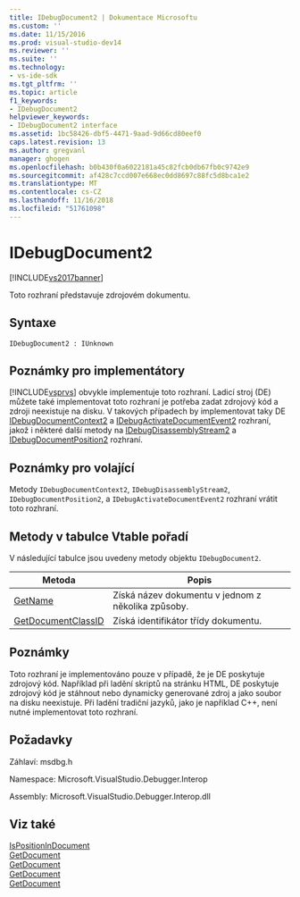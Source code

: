 ```yaml
---
title: IDebugDocument2 | Dokumentace Microsoftu
ms.custom: ''
ms.date: 11/15/2016
ms.prod: visual-studio-dev14
ms.reviewer: ''
ms.suite: ''
ms.technology:
- vs-ide-sdk
ms.tgt_pltfrm: ''
ms.topic: article
f1_keywords:
- IDebugDocument2
helpviewer_keywords:
- IDebugDocument2 interface
ms.assetid: 1bc58426-dbf5-4471-9aad-9d66cd80eef0
caps.latest.revision: 13
ms.author: gregvanl
manager: ghogen
ms.openlocfilehash: b0b430f0a6022181a45c82fcb0db67fb0c9742e9
ms.sourcegitcommit: af428c7ccd007e668ec0dd8697c88fc5d8bca1e2
ms.translationtype: MT
ms.contentlocale: cs-CZ
ms.lasthandoff: 11/16/2018
ms.locfileid: "51761098"
---
```

# <a name="idebugdocument2"></a>IDebugDocument2
[!INCLUDE[vs2017banner](../../../includes/vs2017banner.md)]

Toto rozhraní představuje zdrojovém dokumentu.  
  
## <a name="syntax"></a>Syntaxe  
  
```  
IDebugDocument2 : IUnknown  
```  
  
## <a name="notes-for-implementers"></a>Poznámky pro implementátory  
 [!INCLUDE[vsprvs](../../../includes/vsprvs-md.md)] obvykle implementuje toto rozhraní. Ladicí stroj (DE) můžete také implementovat toto rozhraní je potřeba zadat zdrojový kód a zdroji neexistuje na disku.  V takových případech by implementovat taky DE [IDebugDocumentContext2](../../../extensibility/debugger/reference/idebugdocumentcontext2.md) a [IDebugActivateDocumentEvent2](../../../extensibility/debugger/reference/idebugactivatedocumentevent2.md) rozhraní, jakož i některé další metody na [ IDebugDisassemblyStream2](../../../extensibility/debugger/reference/idebugdisassemblystream2.md) a [IDebugDocumentPosition2](../../../extensibility/debugger/reference/idebugdocumentposition2.md) rozhraní.  
  
## <a name="notes-for-callers"></a>Poznámky pro volající  
 Metody `IDebugDocumentContext2`, `IDebugDisassemblyStream2`, `IDebugDocumentPosition2`, a `IDebugActivateDocumentEvent2` rozhraní vrátit toto rozhraní.  
  
## <a name="methods-in-vtable-order"></a>Metody v tabulce Vtable pořadí  
 V následující tabulce jsou uvedeny metody objektu `IDebugDocument2`.  
  
|Metoda|Popis|  
|------------|-----------------|  
|[GetName](../../../extensibility/debugger/reference/idebugdocument2-getname.md)|Získá název dokumentu v jednom z několika způsoby.|  
|[GetDocumentClassID](../../../extensibility/debugger/reference/idebugdocument2-getdocumentclassid.md)|Získá identifikátor třídy dokumentu.|  
  
## <a name="remarks"></a>Poznámky  
 Toto rozhraní je implementováno pouze v případě, že je DE poskytuje zdrojový kód. Například při ladění skriptů na stránku HTML, DE poskytuje zdrojový kód je stáhnout nebo dynamicky generované zdroj a jako soubor na disku neexistuje. Při ladění tradiční jazyků, jako je například C++, není nutné implementovat toto rozhraní.  
  
## <a name="requirements"></a>Požadavky  
 Záhlaví: msdbg.h  
  
 Namespace: Microsoft.VisualStudio.Debugger.Interop  
  
 Assembly: Microsoft.VisualStudio.Debugger.Interop.dll  
  
## <a name="see-also"></a>Viz také  
 [IsPositionInDocument](../../../extensibility/debugger/reference/idebugdocumentposition2-ispositionindocument.md)   
 [GetDocument](../../../extensibility/debugger/reference/idebugactivatedocumentevent2-getdocument.md)   
 [GetDocument](../../../extensibility/debugger/reference/idebugdocumentcontext2-getdocument.md)   
 [GetDocument](../../../extensibility/debugger/reference/idebugdocumentposition2-getdocument.md)   
 [GetDocument](../../../extensibility/debugger/reference/idebugdisassemblystream2-getdocument.md)

